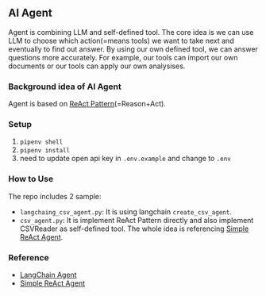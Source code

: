 ## AI Agent

Agent is combining LLM and self-defined tool. 
The core idea is we can use LLM to choose which action(=means tools) we want to take next and eventually to find out answer. 
By using our own defined tool, we can answer questions more accurately. For example, our tools can import our own documents or our tools can apply our own analysises.

### Background idea of AI Agent

Agent is based on [ReAct Pattern](https://react-lm.github.io/)(=Reason+Act).

### Setup
1. `pipenv shell`
2. `pipenv install`
3. need to update open api key in `.env.example` and change to `.env`

### How to Use
The repo includes 2 sample:
- `langchaing_csv_agent.py`: It is using langchain `create_csv_agent`.
- `csv_agent.py`: It is implement ReAct Pattern directly and also implement CSVReader as self-defined tool. The whole idea is referencing [Simple ReAct Agent](https://til.simonwillison.net/llms/python-react-pattern).


### Reference
- [LangChain Agent](https://python.langchain.com/docs/modules/agents.html)
- [Simple ReAct Agent](https://til.simonwillison.net/llms/python-react-pattern)
